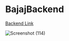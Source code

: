 # BajajBackend

[Backend Link](https://bajajbackend.vercel.app/bfhl)

![Screenshot (114)](https://github.com/codeforcause123/bajajbackend/assets/76741603/3a67e58c-8cf2-4a22-aa06-ace69c0073f4)
